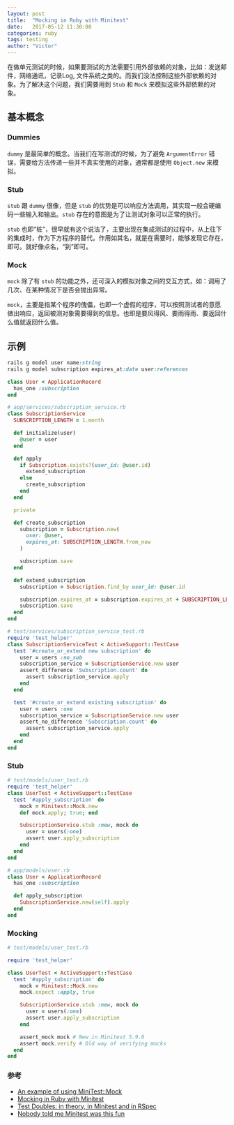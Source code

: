```yaml
---
layout: post
title:  "Mocking in Ruby with Minitest"
date:   2017-05-12 11:30:00
categories: ruby
tags: testing
author: "Victor"
---
```


在做单元测试的时候，如果要测试的方法需要引用外部依赖的对象，比如：发送邮件，网络通讯，记录Log, 文件系统之类的。而我们没法控制这些外部依赖的对象。为了解决这个问题，我们需要用到 `Stub` 和 `Mock` 来模拟这些外部依赖的对象。

## 基本概念

### Dummies

`dummy` 是最简单的概念。当我们在写测试的时候，为了避免 `ArgumentError` 错误，需要给方法传递一些并不真实使用的对象，通常都是使用 `Object.new` 来模拟。

### Stub

`stub` 跟 `dummy` 很像，但是 `stub` 的优势是可以响应方法调用，其实现一般会硬编码一些输入和输出。`stub` 存在的意图是为了让测试对象可以正常的执行。

`stub` 也即“桩”，很早就有这个说法了，主要出现在集成测试的过程中，从上往下的集成时，作为下方程序的替代。作用如其名，就是在需要时，能够发现它存在，即可。就好像点名，“到”即可。

### Mock

`mock` 除了有 `stub` 的功能之外，还可深入的模拟对象之间的交互方式，如：调用了几次、在某种情况下是否会抛出异常。

`mock`，主要是指某个程序的傀儡，也即一个虚假的程序，可以按照测试者的意愿做出响应，返回被测对象需要得到的信息。也即是要风得风、要雨得雨、要返回什么值就返回什么值。

## 示例

```ruby
rails g model user name:string
rails g model subscription expires_at:date user:references
```

```ruby
class User < ApplicationRecord
  has_one :subscription
end

# app/services/subscription_service.rb
class SubscriptionService
  SUBSCRIPTION_LENGTH = 1.month

  def initialize(user)
    @user = user
  end

  def apply
    if Subscription.exists?(user_id: @user.id)
      extend_subscription
    else
      create_subscription
    end
  end

  private

  def create_subscription
    subscription = Subscription.new(
      user: @user,
      expires_at: SUBSCRIPTION_LENGTH.from_now
    )

    subscription.save
  end

  def extend_subscription
    subscription = Subscription.find_by user_id: @user.id

    subscription.expires_at = subscription.expires_at + SUBSCRIPTION_LENGTH
    subscription.save
  end
end
```

```ruby
# test/services/subscription_service_test.rb
require 'test_helper'
class SubscriptionServiceTest < ActiveSupport::TestCase
  test '#create_or_extend new subscription' do
    user = users :no_sub
    subscription_service = SubscriptionService.new user
    assert_difference 'Subscription.count' do
      assert subscription_service.apply
    end
  end

  test '#create_or_extend existing subscription' do
    user = users :one
    subscription_service = SubscriptionService.new user
    assert_no_difference 'Subscription.count' do
      assert subscription_service.apply
    end
  end
end
```

### Stub

```ruby
# test/models/user_test.rb
require 'test_helper'
class UserTest < ActiveSupport::TestCase
  test '#apply_subscription' do
    mock = Minitest::Mock.new
    def mock.apply; true; end

    SubscriptionService.stub :new, mock do
      user = users(:one)
      assert user.apply_subscription
    end
  end
end

# app/models/user.rb
class User < ApplicationRecord
  has_one :subscription

  def apply_subscription
    SubscriptionService.new(self).apply
  end
end
```

### Mocking

```ruby
# test/models/user_test.rb

require 'test_helper'

class UserTest < ActiveSupport::TestCase
  test '#apply_subscription' do
    mock = Minitest::Mock.new
    mock.expect :apply, true

    SubscriptionService.stub :new, mock do
      user = users(:one)
      assert user.apply_subscription
    end

    assert_mock mock # New in Minitest 5.9.0
    assert mock.verify # Old way of verifying mocks
  end
end
```


### 参考

* [An example of using MiniTest::Mock](https://gist.github.com/adamsanderson/746155)
* [Mocking in Ruby with Minitest](https://semaphoreci.com/community/tutorials/mocking-in-ruby-with-minitest)
* [Test Doubles: in theory, in Minitest and in RSpec](http://ieftimov.com/test-doubles-theory-minitest-rspec)
* [Nobody told me Minitest was this fun](http://blog.plataformatec.com.br/2015/05/nobody-told-me-minitest-was-this-fun/)
